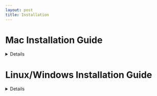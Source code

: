 ```yaml
---
layout: post
title: Installation
---
```


# Mac Installation Guide

<details markdown="1">

## Installing DVRescue

<details markdown="1">

<summary markdown="span">Using Homebrew</summary>

#### Installing Homebrew

If you do not already have Homebrew installed, follow the steps below to install it. If you do, skip to the next section for updates/upgrades. 

- Establish an internet connection.
- Install Homebrew, by clicking on <a href="https://brew.sh/" target="_blank">this link</a> and copy the script provided.
- Paste the script into your macOS Terminal or Linux shell prompt.
- The script explains what it will do and then pauses before it does it. This process takes awhile to complete (roughly 20-40 minutes depending on your computer and internet speed).
- Check for any warnings or follow-up actions provided in the Terminal.
- To ensure everything is up to date, run the following commands in the Terminal (copy and paste them in one at a time, hit Return after each, and allow each to complete prior to running the next command):
  - `brew update`
  - `brew upgrade`
  - `brew cleanup`
  - `brew doctor`

#### Installing DVRescue

In the Terminal, run the following commands to install the command line tools for dvrescue:

  `brew tap mediaarea/homebrew-mediaarea`

  `brew install dvrescue`

Run all of the brew update commands again to make sure that everything is up-to-date and ready to go:

- `brew update`
- `brew upgrade`
- `brew cleanup`
- `brew doctor`

</details>

<details markdown="1">

<summary markdown="span">Direct Download</summary>

You can also install either the GUI version of the program or the Command Line Interface (CLI) <a href="https://mediaarea.net/DVRescue" target="_blank">directly from MediaArea.</a>

**Graphic User Interface (GUI)**

Please note that if you download the GUI, you do not need to download the CLI separately.

- Visit the <a href="https://mediaarea.net/DVRescue" target="_blank">MediaArea DVRescue page</a>
- Below the “Download” button, click “GUI” next to “very latest snapshots”
  - You can also access the most recent snapshots by going to the <a href="https://mediaarea.net/download/snapshots/binary/dvrescue/" target="_blank">MediaArea daily builds page</a>, clicking on “Parent Directory,” scrolling down to “dvrescue-gui,” and clicking on the folder.
- Click on the topmost folder (underneath the “ParentDirectory” folder), which should have the most recent date.
- Scroll down to the bottom of the page and select the .dmg file.
- Follow prompts for selecting the download location
- Navigate to where you saved the file
- Double-click on the file to open it
- In the window that pops up, drag the DVRescue application icon into the “Applications” folder.
  - If adding a new version, click “replace” when prompted.

**Command Line Tools (CLI)**

- Visit the <a href="https://mediaarea.net/DVRescue" target="_blank">MediaArea DVRescue page</a>
- Below the “Download” button, click “CLI” next to “very latest snapshots”
  - You can also access the most recent snapshots by going to the <a href="https://mediaarea.net/download/snapshots/binary/dvrescue/" target="_blank">MediaArea daily builds page</a>, clicking on “Parent Directory,” scrolling down to “dvrescue,” and clicking on the folder.
- Scroll down to the bottom of the page and select the **.dmg** file.
- Follow prompts for selecting the download location
- Navigate to where you saved the file
- Double-click on the file to open it
- Follow prompts for installation.

</details>

## Setting Up

DVRescue requires some special permissions to operate and to capture DV videotape.<br>*Example images taken from a M1 Mac Mini 2020+ running Monterey 12.4+*

### Recovery Mode Changes
Please note: in order for your computer to allow DVRescue to interact with your camera and microphone (which allows it to record and detect the connection via FireWire), you **need** to change the following settings for your security policy and permissions.

<details markdown="1"> 

<summary markdown="span">Disable System Integrity Protection</summary>

To disable SIP, do the following:
- Restart your computer in <a href="https://support.apple.com/en-us/102518" target="_blank">Recovery mode</a>. Methods will vary based on Mac model:
  - <a href="https://support.apple.com/guide/mac-help/use-macos-recovery-on-an-intel-based-mac-mchl338cf9a8/mac" target="_blank">Intel-based Mac computers</a>
  - <a href="https://support.apple.com/guide/mac-help/macos-recovery-a-mac-apple-silicon-mchl82829c17/mac" target="_blank">Mac with Apple Silicon</a>
- Launch Terminal from the Utilities menu.
- Run the command `csrutil disable`
- Enter password if requested
- Restart your computer

</details>
&nbsp;

<details markdown="1">

<summary markdown="span">Change the security policy</summary>

- Restart your computer in <a href="https://support.apple.com/en-us/102518" target="_blank">Recovery mode</a>. Methods will vary based on Mac model:
  - <a href="https://support.apple.com/guide/mac-help/use-macos-recovery-on-an-intel-based-mac-mchl338cf9a8/mac" target="_blank">Intel-based Mac computers</a>
  - <a href="https://support.apple.com/guide/mac-help/macos-recovery-a-mac-apple-silicon-mchl82829c17/mac" target="_blank">Mac with Apple Silicon</a>

- In the Recovery app, choose Utilities > Startup Security Utility.
- Select the system you want to use to set the security policy.
- If the disk is encrypted with FileVault, click Unlock, enter the password, then click Unlock.
- Click Security Policy
- Depending on the model of your computer, the Security Policy might be slightly different. Select your model:

<details markdown="1">

<summary markdown="span">M1 Mac</summary>

- Select **Reduced Security**: Allows any version of signed operating system software ever trusted by Apple to run.
- Under Reduced Security, there are two additional options. Ensure the box next to the first option is checked. If needed for remote access, check the second box as well:
  - **Allow user management of kernel extensions from identified developers**: Allow installation of software that uses legacy kernel extensions.
  - **Allow remote management of kernel extensions and automatic software updates**: Authorize remote management of legacy kernel extensions and software updates using a mobile device management (MDM) solution.
- Click OK.
- *If applicable for multiple users/your computer settings*: If you changed the security policy, click the User pop-up menu, choose an administrator account, enter the password for the administrator account, then click OK.

</details>

<details markdown="1">

<summary markdown="span">2019 Macbook Pro</summary>

- Select **Medium Security**: Allows any version of signed operating system software ever trusted by Apple to run.
- Under Medium Security, there are two additional options. Ensure the box next to the first option is checked. If needed for remote access, check the second box as well:
  - **Allow user management of kernel extensions from identified developers**: Allow installation of software that uses legacy kernel extensions.
  - **Allow remote management of kernel extensions and automatic software updates**: Authorize remote management of legacy kernel extensions and software updates using a mobile device management (MDM) solution.
- Click OK.
- *Only if the computer has multiple users and you are not logged in as an admin*: If you changed the security policy, click the User pop-up menu, choose an administrator account, enter the password for the administrator account, then click OK.

</details>

<details markdown="1">

<summary markdown="span">2017 Mac Pro</summary>

- Select **Reduced Security**: Allows any version of signed operating system software ever trusted by Apple to run.
- Under Reduced Security, there are two additional options. Ensure the box next to the first option is checked. If needed for remote access, check the second box as well:
  - **Allow user management of kernel extensions from identified developers**: Allow installation of software that uses legacy kernel extensions.
  - **Allow remote management of kernel extensions and automatic software updates**: Authorize remote management of legacy kernel extensions and software updates using a mobile device management (MDM) solution.
- Click OK.
- *Only if the computer has multiple users and you are not logged in as an admin*: If you changed the security policy, click the User pop-up menu, choose an administrator account, enter the password for the administrator account, then click OK.

</details>

- For all models, you must restart your Mac for the changes to take effect. Choose Apple menu  > Restart. Allow the computer to restart as normal.
- Once the computer is fully restarted, go to System Preferences again: System Preferences/Security Preferences
- Click on the General tab. If the system software message is still present, complete the following steps.
  - If it’s not already unlocked, click on the lock icon in the lower left hand corner of the window. Enter your password when prompted.
  - Click “Allow” near the bottom of the window.
  - Make sure to relock the lock to save the changes you have made to your Security Preferences.
- Restart your computer again.

Once the computer has restarted again, connect a DV device and turn it on. Open DVRescue and navigate to the Capture tab. See if the program detects your device and continue to follow the steps below.

</details>
&nbsp;

### Rosetta (M1 only)

<a href="{{ site.baseurl }}/images/Rosetta.png"><img alt="rosetta" src="{{ site.baseurl }}/images/Rosetta.png" style="float: right; margin-left: 15px; width: 300px"></a>

- The first time you open the DVRescue GUI, a pop-up window may open that prompts you to install Rosetta.
  - (This depends on your computer’s hardware and whether you have already downloaded Rosetta for another program.)
- Click “install” in the pop-up window.

### Permissions

<a href="{{ site.baseurl }}/images/Camera-Permission.png"><img alt="camera permissions" src="{{ site.baseurl }}/images/Camera-Permission.png" style="float: right; margin-left: 15px; width: 300px"></a>

Both dvrescue and vrecord require permission to access your computer’s camera and screen recording in order to capture DV.

- Click on the “Capture” tab.
- Plug in the deck you wish to use.
- Turn on the deck.
- When prompted, grant DVRescue permission to access your camera.
- You should get a similar prompt asking for permission for dvrescue to record your screen the first time you capture DV.

After granting these permissions, you will then be able to use all of the DVRescue tools in the GUI.

If for any reason the dvrescue installation does not prompt you to grant permission for either the camera or screen recording, you can fix the permissions manually for both programs through System Preferences. Refer to the <a href="{{ site.baseurl }}/sections/troubleshooting.html" target="_blank">Troubleshooting documentation</a> for detailed instructions.

</details>

# Linux/Windows Installation Guide

<details markdown="1">

## Installing DVRescue

You can install either the GUI version of the program or the Command Line Interface (CLI) <a href="https://mediaarea.net/DVRescue" target="_blank">directly from MediaArea.</a>

**Graphical User Interface (GUI)**

- Visit the <a href="https://mediaarea.net/DVRescue" target="_blank">MediaArea DVRescue page</a>
- Below the “Download” button, click “GUI” next to “very latest snapshots”
  - You can also access the most recent snapshots by going to the <a href="https://mediaarea.net/download/snapshots/binary/dvrescue/" target="_blank">MediaArea daily builds page</a>, clicking on “Parent Directory,” scrolling down to “dvrescue-gui,” and clicking on the folder.
- Click on the topmost folder (underneath the “ParentDirectory” folder), which should have the most recent date. Look for a file appropriate to your system.
  - For Windows: This will be a file ending in Windows.exe or Windows_x64.zip
- If you do not see a file of the necessary type, go back to the last folder and try the next-most recent date. Continue this until you find a folder with a file of the correct type.
- Follow prompts for selecting the download location
- Navigate to where you saved the file
- Double-click on the file to open it
- Follow prompts for installation

**Command Line Tools (CLI)**

- Visit the <a href="https://mediaarea.net/DVRescue" target="_blank">MediaArea DVRescue page</a>
- Below the “Download” button, click “CLI” next to “very latest snapshots”
  - You can also access the most recent snapshots by going to the <a href="https://mediaarea.net/download/snapshots/binary/dvrescue/" target="_blank">MediaArea daily builds page</a>, clicking on “Parent Directory,” scrolling down to “dvrescue,” and clicking on the folder.
- Click on the topmost folder (underneath the “ParentDirectory” folder), which should have the most recent date. Look for a file appropriate to your system.
  - For Windows: This will be a file ending in Windows.exe or Windows_x64.zip
- If you do not see a file of the necessary type, go back to the last folder and try the next-most recent date. Continue this until you find a folder with a file of the correct type.
- Follow prompts for selecting the download location
- Navigate to where you saved the file
- Double-click on the file to open it
- Follow prompts for installation.

It also is possible to download the most up to date development versions of the tool via the MediaArea daily builds pages. These are available at the following locations:

- CLI daily builds: <a href="https://mediaarea.net/download/snapshots/binary/dvrescue/" target="_blank">https://mediaarea.net/download/snapshots/binary/dvrescue/</a>
- GUI daily builds: <a href="https://mediaarea.net/download/snapshots/binary/dvrescue-gui/" target="_blank">https://mediaarea.net/download/snapshots/binary/dvrescue-gui/</a>

Linux users also have the option of activating the MediaArea repositories via the instructions on <a href="https://mediaarea.net/en/Repos" target="_blank">this page</a>. This enables installing and updating dvrescue and dvrescue-gui through the system package manager.

## Dependencies

For DVRescue to function it needs FFmpeg, mediainfo, xmlstarlet to be installed and present. These are bundled in the GUI installer, so if you are running the GUI you shouldn’t need to worry about this. For the CLI install you may need to install missing dependencies yourself if they are not present on your system.

Also - some Linux systems may have older versions of FFmpeg installed that do not support full DVRescue functionality. It is recommended on Linux to install both the GUI and the CLI for this reason, even if you are just intending to use the CLI as the CLI will be able to use the FFmpeg version packaged inside the GUI.

</details>

&nbsp;
